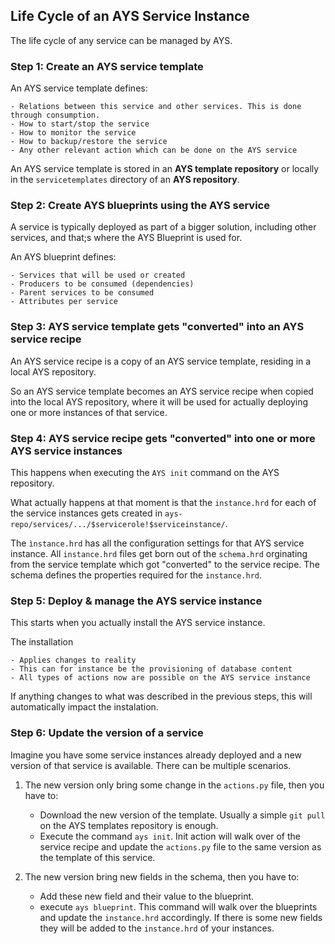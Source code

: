 ## Life Cycle of an AYS Service Instance

The life cycle of any service can be managed by AYS.


### Step 1: Create an AYS service template

An AYS service template defines:

    - Relations between this service and other services. This is done through consumption.
    - How to start/stop the service
    - How to monitor the service
    - How to backup/restore the service
    - Any other relevant action which can be done on the AYS service

An AYS service template is stored in an **AYS template repository** or locally in the `servicetemplates` directory of an **AYS repository**.


### Step 2: Create AYS blueprints using the AYS service

A service is typically deployed as part of a bigger solution, including other services, and that;s where the AYS Blueprint is used for.

An AYS blueprint defines:

    - Services that will be used or created
    - Producers to be consumed (dependencies)  
    - Parent services to be consumed  
    - Attributes per service


### Step 3: AYS service template gets "converted" into an AYS service recipe

An AYS service recipe is a copy of an AYS service template, residing in a local AYS repository.

So an AYS service template becomes an AYS service recipe when copied into the local AYS repository, where it will be used for actually deploying one or more instances of that service.


### Step 4: AYS service recipe gets "converted" into one or more AYS service instances

This happens when executing the `AYS init` command on the AYS repository.

What actually happens at that moment is that the `instance.hrd` for each of the service instances gets created in `ays-repo/services/.../$servicerole!$serviceinstance/`.

The `ìnstance.hrd` has all the configuration settings for that AYS service instance. All `instance.hrd` files get born out of the `schema.hrd` orginating from the service template which got "converted" to the service recipe. The schema defines the properties required for the `instance.hrd`.


### Step 5: Deploy & manage the AYS service instance

This starts when you actually install the AYS service instance.

The installation

    - Applies changes to reality
    - This can for instance be the provisioning of database content
    - All types of actions now are possible on the AYS service instance

If anything changes to what was described in the previous steps, this will automatically impact the instalation.

### Step 6: Update the version of a service

Imagine you have some service instances already deployed and a new version of that service is available. There can be multiple scenarios.

1. The new version only bring some change in the `actions.py` file, then you have to:
    - Download the new version of the template. Usually a simple `git pull` on the AYS templates repository is enough.
    - Execute the command `ays init`. Init action will walk over of the service recipe and update the `actions.py` file to the same version as the template of this service.

2. The new version bring new fields in the schema, then you have to:
    - Add these new field and their value to the blueprint.
    - execute `ays blueprint`. This command will walk over the blueprints and update the `instance.hrd` accordingly. If there is some new fields they will be added to the `instance.hrd` of your instances.
